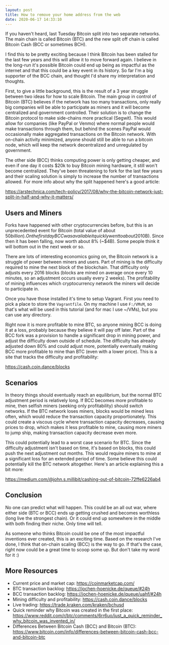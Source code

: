 ```yaml
---
layout: post
title: How to remove your home address from the web
date: 2020-06-17 14:33:10
---
```


If you haven't heard, last Tuesday Bitcoin split into two separate networks. The main chain is called Bitcoin (BTC) and the new split off chain is called Bitcoin Cash (BCC or sometimes BCH).

I find this to be pretty exciting because I think Bitcoin has been stalled for the last few years and this will allow it to move forward again. I believe in the long-run it's possible Bitcoin could end up being as impactful as the internet and that this could be a key event in its history. So far I'm a big supporter of the BCC chain, and thought I'd share my interpretation and thoughts.

First, to give a little background, this is the result of a 3 year struggle between two ideas for how to scale Bitcoin. The main group in control of Bitcoin (BTC) believes if the network has too many transactions, only really big companies will be able to participate as miners and it will become centralized and government controlled. Their solution is to change the Bitcoin protocol to make side-chains more practical (Segwit). This would allow for companies (like PayPal or Venmo) where normal people would make transactions through them, but behind the scenes PayPal would occasionally make aggregated transactions on the Bitcoin network. With on-chain activity minimized, anyone should still be able to run a bitcoin node, which will keep the network decentralized and unregulated by government.

The other side (BCC) thinks computing power is only getting cheaper, and even if one day it costs $20k to buy Bitcoin mining hardware, it still won't become centralized. They've been threatening to fork for the last few years and their scaling solution is simply to increase the number of transactions allowed. For more info about why the split happened here's a good article:

https://arstechnica.com/tech-policy/2017/08/why-the-bitcoin-network-just-split-in-half-and-why-it-matters/

## Users and Miners

Forks have happened with other cryptocurrencies before, but this is an unprecedented event for Bitcoin (total value of about $50 billion). On the first day BCC was available it quickly went to about 20% the value of BTC (~$10B). Since then it has been falling, now worth about 8% (~$4B). Some people think it will bottom out in the next week or so.

There are lots of interesting economics going on, the Bitcoin network is a struggle of power between miners and users. Part of mining is the difficulty required to mine the next block of the blockchain. That difficulty only adjusts every 2016 blocks (blocks are mined on average once every 10 minutes, so an adjustment occurs usually every 2 weeks). The profitability of mining influences which cryptocurrency network the miners will decide to participate in.

Once you have those installed it's time to setup Vagrant. First you need to pick a place to store the <code>Vagrantfile</code>. On my machine I use <code>F:/VMsM</code>, so that's what will be used in this tutorial (and for mac I use ~/VMs), but you can use any directory.

Right now it is more profitable to mine BTC, so anyone mining BCC is doing it at a loss, probably because they believe it will pay off later. Part of the BCC fork was a provision to handle a significant drop in mining power, and adjust the difficulty down outside of schedule. The difficulty has already adjusted down 80% and could adjust more, potentially eventually making BCC more profitable to mine than BTC (even with a lower price). This is a site that tracks the difficulty and profitability:

https://cash.coin.dance/blocks

## Scenarios

In theory things should eventually reach an equilibrium, but the normal BTC adjustment period is relatively long. If BCC becomes more profitable to mine, then selfish miners (seeking only profitability) should switch networks. If the BTC network loses miners, blocks would be mined less often, which would reduce the transaction capacity proportionately. This could create a viscous cycle where transaction capacity decreases, causing prices to drop, which makes it less profitable to mine, causing more miners to jump ship, making transaction capacity decrease even more.

This could potentially lead to a worst case scenario for BTC. Since the difficulty adjustment isn't based on time, it's based on blocks, this could push the next adjustment out months. This would require miners to mine at a significant loss for an extended period of time. Some believe this could potentially kill the BTC network altogether. Here's an article explaining this a bit more:

https://medium.com/@john.s.millibit/cashing-out-of-bitcoin-72ffe6226ab4

## Conclusion

No one can predict what will happen. This could be an all out war, where either side (BTC or BCC) ends up getting crushed and becomes worthless (long live the strongest chain). Or it could end up somewhere in the middle with both finding their niche. Only time will tell.

As someone who thinks Bitcoin could be one of the most impactful inventions ever created, this is an exciting time. Based on the research I've done, I think that on-chain scaling (BCC) is the way to go. If that's the case, right now could be a great time to scoop some up. But don't take my word for it :)

## More Resources

- Current price and market cap: https://coinmarketcap.com/
- BTC transaction backlog: https://jochen-hoenicke.de/queue/#24h
- BCC transaction backlog: https://jochen-hoenicke.de/queue/uahf/#24h
- Mining difficulty and profitability: https://cash.coin.dance/blocks
- Live trading: https://trade.kraken.com/kraken/bchusd
- Quick reminder why Bitcoin was created in the first place: https://www.reddit.com/r/btc/comments/6rr6uo/just_a_quick_reminder_why_bitcoin_was_invented_in/
- Differences Between Bitcoin Cash (BCC) and Bitcoin (BTC): https://www.bitcoin.com/info/differences-between-bitcoin-cash-bcc-and-bitcoin-btc

